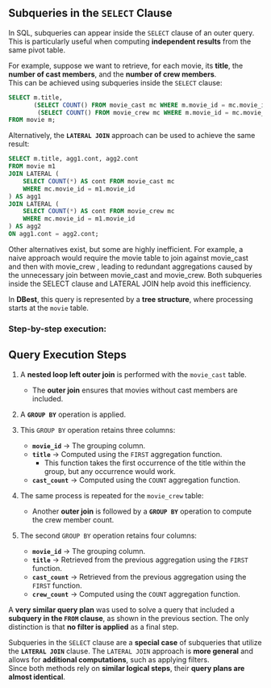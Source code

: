 ## Subqueries in the `SELECT` Clause  

In SQL, subqueries can appear inside the `SELECT` clause of an outer query.  
This is particularly useful when computing **independent results** from the same pivot table.  

For example, suppose we want to retrieve, for each movie, its **title**, the **number of cast members**, and the **number of crew members**.  
This can be achieved using subqueries inside the `SELECT` clause:  

```sql
SELECT m.title, 
       (SELECT COUNT() FROM movie_cast mc WHERE m.movie_id = mc.movie_id), 
        (SELECT COUNT() FROM movie_crew mc WHERE m.movie_id = mc.movie_id) 
FROM movie m;
```

Alternatively, the **`LATERAL JOIN`** approach can be used to achieve the same result:

```sql
SELECT m.title, agg1.cont, agg2.cont
FROM movie m1
JOIN LATERAL (
    SELECT COUNT(*) AS cont FROM movie_cast mc
    WHERE mc.movie_id = m1.movie_id
) AS agg1 
JOIN LATERAL (
    SELECT COUNT(*) AS cont FROM movie_crew mc
    WHERE mc.movie_id = m1.movie_id
) AS agg2 
ON agg1.cont = agg2.cont;
```

Other alternatives exist, but some are highly inefficient.
For example, a naive approach would require the movie table to join against movie_cast and then with movie_crew , leading to redundant aggregations caused by the unnecessary join between movie_cast and movie_crew. Both subqueries inside the SELECT clause and LATERAL JOIN help avoid this inefficiency.



In **DBest**, this query is represented by a **tree structure**, where processing starts at the `movie` table.  

### Step-by-step execution:  



## Query Execution Steps  

1. A **nested loop left outer join** is performed with the `movie_cast` table.  
   - The **outer join** ensures that movies without cast members are included.  

2. A **`GROUP BY`** operation is applied.  

3. This `GROUP BY` operation retains three columns:  
   - **`movie_id`** → The grouping column.  
   - **`title`** → Computed using the `FIRST` aggregation function.  
     - This function takes the first occurrence of the title within the group, but any occurrence would work.  
   - **`cast_count`** → Computed using the `COUNT` aggregation function.  

4. The same process is repeated for the `movie_crew` table:  
   - Another **outer join** is followed by a **`GROUP BY`** operation to compute the crew member count.  

5. The second `GROUP BY` operation retains four columns:  
   - **`movie_id`** → The grouping column.  
   - **`title`** → Retrieved from the previous aggregation using the `FIRST` function. 
   - **`cast_count`** → Retrieved from the previous aggregation using the `FIRST` function.  
   - **`crew_count`** → Computed using the `COUNT` aggregation function.  



A **very similar query plan** was used to solve a query that included a **subquery in the `FROM` clause**, as shown in the previous section.  The only distinction is that **no filter is applied** as a final step.  

Subqueries in the `SELECT` clause are a **special case** of subqueries that utilize the **`LATERAL JOIN`** clause.  The `LATERAL JOIN` approach is **more general** and allows for **additional computations**, such as applying filters.  
Since both methods rely on **similar logical steps**, their **query plans are almost identical**.  




